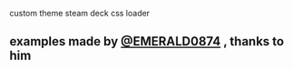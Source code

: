 custom theme steam deck
css loader

## examples made by [@EMERALD0874](https://github.com/EMERALD0874) , thanks to him